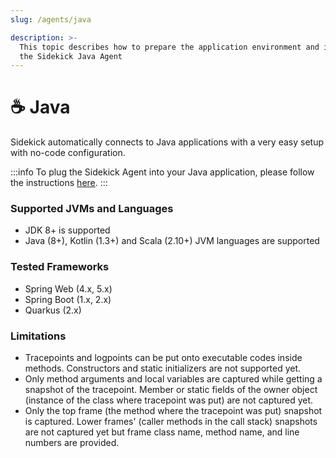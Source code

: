 ```yaml
---
slug: /agents/java

description: >-
  This topic describes how to prepare the application environment and install
  the Sidekick Java Agent
---
```


# ☕ Java

Sidekick automatically connects to Java applications with a very easy setup with no-code configuration.

:::info
To plug the Sidekick Agent into your Java application, please follow the instructions [here](configuration). 
:::

### Supported JVMs and Languages

* JDK 8+ is supported
* Java (8+), Kotlin (1.3+) and Scala (2.10+) JVM languages are supported

### Tested Frameworks

* Spring Web (4.x, 5.x)
* Spring Boot (1.x, 2.x)
* Quarkus (2.x)

### Limitations

* Tracepoints and logpoints can be put onto executable codes inside methods. Constructors and static initializers are not supported yet.
* Only method arguments and local variables are captured while getting a snapshot of the tracepoint. Member or static fields of the owner object (instance of the class where tracepoint was put) are not captured yet.
* Only the top frame (the method where the tracepoint was put) snapshot is captured. Lower frames' (caller methods in the call stack) snapshots are not captured yet but frame class name, method name, and line numbers are provided.

